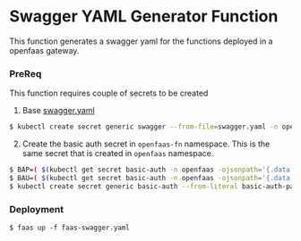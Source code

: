 # Swagger YAML Generator Function

This function generates a swagger yaml for the functions deployed in a openfaas 
gateway.

### PreReq

This function requires couple of secrets to be created

1. Base [swagger.yaml](./swagger.yaml)

```bash
$ kubectl create secret generic swagger --from-file=swagger.yaml -n openfaas-fn
```

2. Create the basic auth secret in `openfaas-fn` namespace. 
This is the same secret that is created in `openfaas` namespace.

```bash
$ BAP=( $(kubectl get secret basic-auth -n openfaas -ojsonpath='{.data.basic-auth-password}') )
$ BAU=( $(kubectl get secret basic-auth -n openfaas -ojsonpath='{.data.basic-auth-user}') )
$ kubectl create secret generic basic-auth --from-literal basic-auth-password=$BAP  --from-literal basic-auth-user=$BAU -n openfaas-fn
```

### Deployment

```
$ faas up -f faas-swagger.yaml
```
